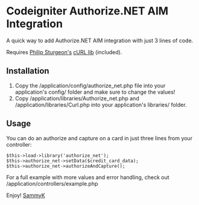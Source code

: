 Codeigniter Authorize.NET AIM Integration
=========================================

A quick way to add Authorize.NET AIM integration with just 3 lines of code.

Requires [Philip Sturgeon's](http://philsturgeon.co.uk/) [cURL lib](http://getsparks.org/packages/curl/show) (included).

Installation
------------

1. Copy the /application/config/authorize_net.php file into your application's config/ folder and make sure to change the values!
2. Copy /application/libraries/Authorize_net.php and /application/libraries/Curl.php into your application's libraries/ folder.

Usage
-----

You can do an authorize and capture on a card in just three lines from your controller:

	$this->load->library('authorize_net');
	$this->authorize_net->setData($credit_card_data);
	$this->authorize_net->authorizeAndCapture();

For a full example with more values and error handling, check out /application/controllers/example.php

Enjoy!
[SammyK](http://sammyk.me/)
